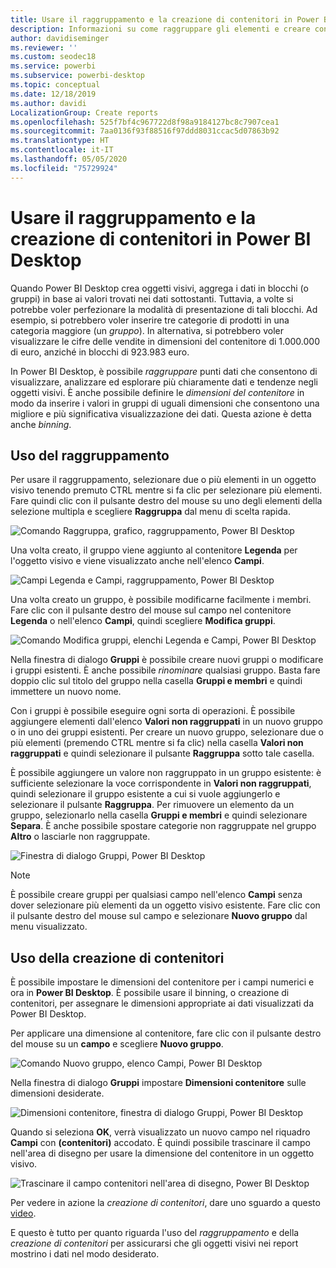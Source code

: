 ```yaml
---
title: Usare il raggruppamento e la creazione di contenitori in Power BI Desktop
description: Informazioni su come raggruppare gli elementi e creare contenitori in Power BI Desktop
author: davidiseminger
ms.reviewer: ''
ms.custom: seodec18
ms.service: powerbi
ms.subservice: powerbi-desktop
ms.topic: conceptual
ms.date: 12/18/2019
ms.author: davidi
LocalizationGroup: Create reports
ms.openlocfilehash: 525f7bf4c967722d8f98a9184127bc8c7907cea1
ms.sourcegitcommit: 7aa0136f93f88516f97ddd8031ccac5d07863b92
ms.translationtype: HT
ms.contentlocale: it-IT
ms.lasthandoff: 05/05/2020
ms.locfileid: "75729924"
---
```

# <a name="use-grouping-and-binning-in-power-bi-desktop"></a>Usare il raggruppamento e la creazione di contenitori in Power BI Desktop
Quando Power BI Desktop crea oggetti visivi, aggrega i dati in blocchi (o gruppi) in base ai valori trovati nei dati sottostanti. Tuttavia, a volte si potrebbe voler perfezionare la modalità di presentazione di tali blocchi. Ad esempio, si potrebbero voler inserire tre categorie di prodotti in una categoria maggiore (un *gruppo*). In alternativa, si potrebbero voler visualizzare le cifre delle vendite in dimensioni del contenitore di 1.000.000 di euro, anziché in blocchi di 923.983 euro.

In Power BI Desktop, è possibile *raggruppare* punti dati che consentono di visualizzare, analizzare ed esplorare più chiaramente dati e tendenze negli oggetti visivi. È anche possibile definire le *dimensioni del contenitore* in modo da inserire i valori in gruppi di uguali dimensioni che consentono una migliore e più significativa visualizzazione dei dati. Questa azione è detta anche *binning*.

## <a name="using-grouping"></a>Uso del raggruppamento
Per usare il raggruppamento, selezionare due o più elementi in un oggetto visivo tenendo premuto CTRL mentre si fa clic per selezionare più elementi. Fare quindi clic con il pulsante destro del mouse su uno degli elementi della selezione multipla e scegliere **Raggruppa** dal menu di scelta rapida.

![Comando Raggruppa, grafico, raggruppamento, Power BI Desktop](media/desktop-grouping-and-binning/grouping-binning_1.png)

Una volta creato, il gruppo viene aggiunto al contenitore **Legenda** per l'oggetto visivo e viene visualizzato anche nell'elenco **Campi**.

![Campi Legenda e Campi, raggruppamento, Power BI Desktop](media/desktop-grouping-and-binning/grouping-binning_2.png)

Una volta creato un gruppo, è possibile modificarne facilmente i membri. Fare clic con il pulsante destro del mouse sul campo nel contenitore **Legenda** o nell'elenco **Campi**, quindi scegliere **Modifica gruppi**.

![Comando Modifica gruppi, elenchi Legenda e Campi, Power BI Desktop](media/desktop-grouping-and-binning/grouping-binning_3.png)

Nella finestra di dialogo **Gruppi** è possibile creare nuovi gruppi o modificare i gruppi esistenti. È anche possibile *rinominare* qualsiasi gruppo. Basta fare doppio clic sul titolo del gruppo nella casella **Gruppi e membri** e quindi immettere un nuovo nome.

Con i gruppi è possibile eseguire ogni sorta di operazioni. È possibile aggiungere elementi dall'elenco **Valori non raggruppati** in un nuovo gruppo o in uno dei gruppi esistenti. Per creare un nuovo gruppo, selezionare due o più elementi (premendo CTRL mentre si fa clic) nella casella **Valori non raggruppati** e quindi selezionare il pulsante **Raggruppa** sotto tale casella.

È possibile aggiungere un valore non raggruppato in un gruppo esistente: è sufficiente selezionare la voce corrispondente in **Valori non raggruppati**, quindi selezionare il gruppo esistente a cui si vuole aggiungerlo e selezionare il pulsante **Raggruppa**. Per rimuovere un elemento da un gruppo, selezionarlo nella casella **Gruppi e membri** e quindi selezionare **Separa**. È anche possibile spostare categorie non raggruppate nel gruppo **Altro** o lasciarle non raggruppate.

![Finestra di dialogo Gruppi, Power BI Desktop](media/desktop-grouping-and-binning/grouping-binning_4.png)

> [!NOTE]
> È possibile creare gruppi per qualsiasi campo nell'elenco **Campi** senza dover selezionare più elementi da un oggetto visivo esistente. Fare clic con il pulsante destro del mouse sul campo e selezionare **Nuovo gruppo** dal menu visualizzato.

## <a name="using-binning"></a>Uso della creazione di contenitori
È possibile impostare le dimensioni del contenitore per i campi numerici e ora in **Power BI Desktop**. È possibile usare il binning, o creazione di contenitori, per assegnare le dimensioni appropriate ai dati visualizzati da Power BI Desktop.

Per applicare una dimensione al contenitore, fare clic con il pulsante destro del mouse su un **campo** e scegliere **Nuovo gruppo**.

![Comando Nuovo gruppo, elenco Campi, Power BI Desktop](media/desktop-grouping-and-binning/grouping-binning_5.png)

Nella finestra di dialogo **Gruppi** impostare **Dimensioni contenitore** sulle dimensioni desiderate.

![Dimensioni contenitore, finestra di dialogo Gruppi, Power BI Desktop](media/desktop-grouping-and-binning/grouping-binning_6.png)

Quando si seleziona **OK**, verrà visualizzato un nuovo campo nel riquadro **Campi** con **(contenitori)** accodato. È quindi possibile trascinare il campo nell'area di disegno per usare la dimensione del contenitore in un oggetto visivo.

![Trascinare il campo contenitori nell'area di disegno, Power BI Desktop](media/desktop-grouping-and-binning/grouping-binning_7.png)

Per vedere in azione la *creazione di contenitori*, dare uno sguardo a questo [video](https://www.youtube.com/watch?v=BRvdZSfO0DY).

E questo è tutto per quanto riguarda l'uso del *raggruppamento* e della *creazione di contenitori* per assicurarsi che gli oggetti visivi nei report mostrino i dati nel modo desiderato.
